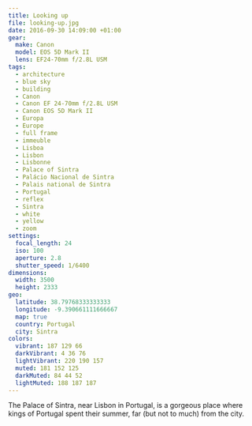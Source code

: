 ```yaml
---
title: Looking up
file: looking-up.jpg
date: 2016-09-30 14:09:00 +01:00
gear:
  make: Canon
  model: EOS 5D Mark II
  lens: EF24-70mm f/2.8L USM
tags:
  - architecture
  - blue sky
  - building
  - Canon
  - Canon EF 24-70mm f/2.8L USM
  - Canon EOS 5D Mark II
  - Europa
  - Europe
  - full frame
  - immeuble
  - Lisboa
  - Lisbon
  - Lisbonne
  - Palace of Sintra
  - Palácio Nacional de Sintra
  - Palais national de Sintra
  - Portugal
  - reflex
  - Sintra
  - white
  - yellow
  - zoom
settings:
  focal_length: 24
  iso: 100
  aperture: 2.8
  shutter_speed: 1/6400
dimensions:
  width: 3500
  height: 2333
geo:
  latitude: 38.79768333333333
  longitude: -9.390661111666667
  map: true
  country: Portugal
  city: Sintra
colors:
  vibrant: 187 129 66
  darkVibrant: 4 36 76
  lightVibrant: 220 190 157
  muted: 181 152 125
  darkMuted: 84 44 52
  lightMuted: 188 187 187
---
```


The Palace of Sintra, near Lisbon in Portugal, is a gorgeous place where kings of Portugal spent their summer, far (but not to much) from the city.
